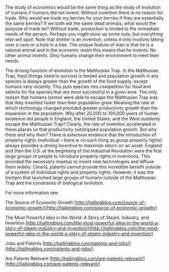 
The study of economics would be the same thing as the study of evolution of humans if humans did not invent. Without invention there is no reason for trade. Why would we trade my berries for your berries if they are essentially the same berries? If we both eat the same dead animals, what would the purpose of trade be? Without trade, production is limited to the immediate needs of the person. Perhaps you might store up some nuts, but everything else will spoil. Note that shelter is an invention, unless it only involves taking over a cave or a hole in a tree. The unique feature of man is that he is a rational animal and in the economic realm this means that he invents. No other animal invents. Only humans change their environment to meet their needs.

The driving function of evolution is the Malthusian Trap. In the Malthusian Trap, food (things need to survive) is limited and population growth in any species is always greater than the growth of the food supply, except humans very recently. This puts species into competition for food and selects for the species that are most successful in a given area. The only reason that humans (some) were able to escape the Malthusian Trap was that they invented faster than their population grew. Meaning the rate at which technology changed provided greater productivity growth than the expansion in the population. Why after 20,000 to 100,000 years of human existence did people in England, the United States, and the West suddenly escape the Malthusian Trap? Clearly, the rate of invention accelerated in these places so that productivity outstripped population growth. But why there and why then? There is extensive evidence that the introduction of property rights (individual – there is no such thing as group property rights) always provides a strong incentive to maximize return on an asset. England and then the U.S. at the beginning of the Industrial Revolution were the first large groups of people to introduce property rights in inventions. This provided the necessary impetus to invent new technologies and diffuse them widely. Clearly, patents cannot provide this incredible benefit outside of a system of individual rights and property rights. However, it was the linchpin that launched large groups of humans outside of the Malthusian Trap and the constraints of biological evolution.

For more information see:

The Source of Economic Growth [http://hallingblog.com/source-of-economic-growth/](http://hallingblog.com/source-of-economic-growth/)

The Most Powerful Idea in the World: A Story of Steam, Industry, and Invention [http://hallingblog.com/the-most-powerful-idea-in-the-world-a-story-of-steam-industry-and-invention/](http://hallingblog.com/the-most-powerful-idea-in-the-world-a-story-of-steam-industry-and-invention/)

Jobs and Patents [http://hallingblog.com/patents-and-jobs/](http://hallingblog.com/patents-and-jobs/)

Are Patents Relevant [http://hallingblog.com/are-patents-relevant/](http://hallingblog.com/are-patents-relevant/)